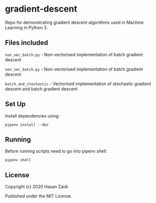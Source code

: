 # gradient-descent
Repo for demonstrating gradient descent algorithms used in Machine Learning in Python 3.

## Files included
`non_vec_batch.py` - Non-vectorised implementation of batch gradient descent

`non_vec_batch.py` - Non-vectorised implementation of batch gradient descent

`batch_and_stochastic` - Vectorised implementation of stochastic gradient descent and batch gradient descent

## Set Up
Install dependencies using:
```
pipenv install --dev
```

## Running
Before running scripts need to go into pipenv shell:
```
pipenv shell
```

## License
Copyright (c) 2020 Hasan Zaidi

Published under the MIT License.